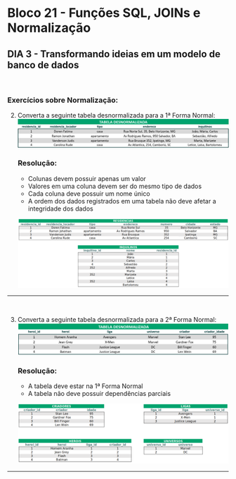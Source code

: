 # **Bloco 21 -** Funções SQL, JOINs e Normalização

## DIA 3 - Transformando ideias em um modelo de banco de dados

&nbsp;

### **Exercícios sobre Normalização:**

2. Converta a seguinte tabela desnormalizada para a 1ª Forma Normal:
![Primeira tabela desnormalizada](primeira-forma-normal.png)

  	### **Resolução:**
	* Colunas devem possuir apenas um valor
	* Valores em uma coluna devem ser do mesmo tipo de dados
	* Cada coluna deve possuir um nome único
	* A ordem dos dados registrados em uma tabela não deve afetar a integridade dos dados

    ![Resolução](normalizacao1.png)

---
&nbsp;

3. Converta a seguinte tabela desnormalizada para a 2ª Forma Normal:
![Segunda Forma Normal](segunda-forma-normal.png)

  	### **Resolução:**
	* A tabela deve estar na 1ª Forma Normal
	* A tabela não deve possuir dependências parciais
		
    ![Resolução](normalizacao2.png)

---
&nbsp;
